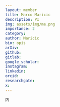 ```yaml
---
layout: member
title: Marco Maricic
description: PI
img: assets/img/me.png
importance: 2
category:
author: Maricic
bio: opis
arXiv:
github: 
gitlab:
google_scholar:
instagram:
linkedin: 
orcid:
researchgate:
x: 
---
```


PI
